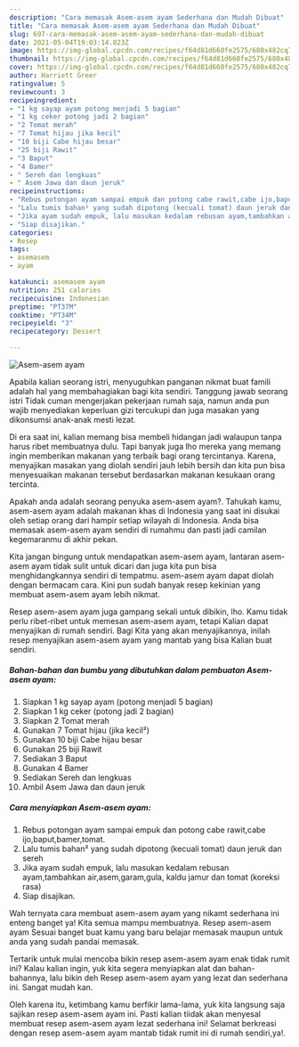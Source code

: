 ```yaml
---
description: "Cara memasak Asem-asem ayam Sederhana dan Mudah Dibuat"
title: "Cara memasak Asem-asem ayam Sederhana dan Mudah Dibuat"
slug: 697-cara-memasak-asem-asem-ayam-sederhana-dan-mudah-dibuat
date: 2021-05-04T19:03:14.023Z
image: https://img-global.cpcdn.com/recipes/f64d81d660fe2575/680x482cq70/asem-asem-ayam-foto-resep-utama.jpg
thumbnail: https://img-global.cpcdn.com/recipes/f64d81d660fe2575/680x482cq70/asem-asem-ayam-foto-resep-utama.jpg
cover: https://img-global.cpcdn.com/recipes/f64d81d660fe2575/680x482cq70/asem-asem-ayam-foto-resep-utama.jpg
author: Harriett Greer
ratingvalue: 5
reviewcount: 3
recipeingredient:
- "1 kg sayap ayam potong menjadi 5 bagian"
- "1 kg ceker potong jadi 2 bagian"
- "2 Tomat merah"
- "7 Tomat hijau jika kecil"
- "10 biji Cabe hijau besar"
- "25 biji Rawit"
- "3 Baput"
- "4 Bamer"
- " Sereh dan lengkuas"
- " Asem Jawa dan daun jeruk"
recipeinstructions:
- "Rebus potongan ayam sampai empuk dan potong cabe rawit,cabe ijo,baput,bamer,tomat."
- "Lalu tumis bahan² yang sudah dipotong (kecuali tomat) daun jeruk dan sereh"
- "Jika ayam sudah empuk, lalu masukan kedalam rebusan ayam,tambahkan air,asem,garam,gula, kaldu jamur dan tomat (koreksi rasa)"
- "Siap disajikan."
categories:
- Resep
tags:
- asemasem
- ayam

katakunci: asemasem ayam 
nutrition: 251 calories
recipecuisine: Indonesian
preptime: "PT37M"
cooktime: "PT34M"
recipeyield: "3"
recipecategory: Dessert

---
```



![Asem-asem ayam](https://img-global.cpcdn.com/recipes/f64d81d660fe2575/680x482cq70/asem-asem-ayam-foto-resep-utama.jpg)

Apabila kalian seorang istri, menyuguhkan panganan nikmat buat famili adalah hal yang membahagiakan bagi kita sendiri. Tanggung jawab seorang istri Tidak cuman mengerjakan pekerjaan rumah saja, namun anda pun wajib menyediakan keperluan gizi tercukupi dan juga masakan yang dikonsumsi anak-anak mesti lezat.

Di era  saat ini, kalian memang bisa membeli hidangan jadi walaupun tanpa harus ribet membuatnya dulu. Tapi banyak juga lho mereka yang memang ingin memberikan makanan yang terbaik bagi orang tercintanya. Karena, menyajikan masakan yang diolah sendiri jauh lebih bersih dan kita pun bisa menyesuaikan makanan tersebut berdasarkan makanan kesukaan orang tercinta. 



Apakah anda adalah seorang penyuka asem-asem ayam?. Tahukah kamu, asem-asem ayam adalah makanan khas di Indonesia yang saat ini disukai oleh setiap orang dari hampir setiap wilayah di Indonesia. Anda bisa memasak asem-asem ayam sendiri di rumahmu dan pasti jadi camilan kegemaranmu di akhir pekan.

Kita jangan bingung untuk mendapatkan asem-asem ayam, lantaran asem-asem ayam tidak sulit untuk dicari dan juga kita pun bisa menghidangkannya sendiri di tempatmu. asem-asem ayam dapat diolah dengan bermacam cara. Kini pun sudah banyak resep kekinian yang membuat asem-asem ayam lebih nikmat.

Resep asem-asem ayam juga gampang sekali untuk dibikin, lho. Kamu tidak perlu ribet-ribet untuk memesan asem-asem ayam, tetapi Kalian dapat menyajikan di rumah sendiri. Bagi Kita yang akan menyajikannya, inilah resep menyajikan asem-asem ayam yang mantab yang bisa Kalian buat sendiri.

<!--inarticleads1-->

##### Bahan-bahan dan bumbu yang dibutuhkan dalam pembuatan Asem-asem ayam:

1. Siapkan 1 kg sayap ayam (potong menjadi 5 bagian)
1. Siapkan 1 kg ceker (potong jadi 2 bagian)
1. Siapkan 2 Tomat merah
1. Gunakan 7 Tomat hijau (jika kecil²)
1. Gunakan 10 biji Cabe hijau besar
1. Gunakan 25 biji Rawit
1. Sediakan 3 Baput
1. Gunakan 4 Bamer
1. Sediakan  Sereh dan lengkuas
1. Ambil  Asem Jawa dan daun jeruk




<!--inarticleads2-->

##### Cara menyiapkan Asem-asem ayam:

1. Rebus potongan ayam sampai empuk dan potong cabe rawit,cabe ijo,baput,bamer,tomat.
1. Lalu tumis bahan² yang sudah dipotong (kecuali tomat) daun jeruk dan sereh
1. Jika ayam sudah empuk, lalu masukan kedalam rebusan ayam,tambahkan air,asem,garam,gula, kaldu jamur dan tomat (koreksi rasa)
1. Siap disajikan.




Wah ternyata cara membuat asem-asem ayam yang nikamt sederhana ini enteng banget ya! Kita semua mampu membuatnya. Resep asem-asem ayam Sesuai banget buat kamu yang baru belajar memasak maupun untuk anda yang sudah pandai memasak.

Tertarik untuk mulai mencoba bikin resep asem-asem ayam enak tidak rumit ini? Kalau kalian ingin, yuk kita segera menyiapkan alat dan bahan-bahannya, lalu bikin deh Resep asem-asem ayam yang lezat dan sederhana ini. Sangat mudah kan. 

Oleh karena itu, ketimbang kamu berfikir lama-lama, yuk kita langsung saja sajikan resep asem-asem ayam ini. Pasti kalian tiidak akan menyesal membuat resep asem-asem ayam lezat sederhana ini! Selamat berkreasi dengan resep asem-asem ayam mantab tidak rumit ini di rumah sendiri,ya!.

